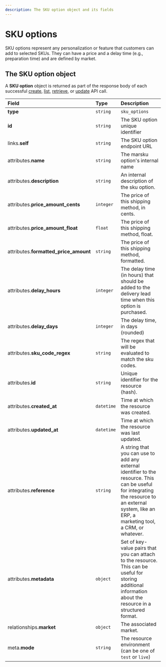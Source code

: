 ```yaml
---
description: The SKU option object and its fields
---
```


# SKU options

SKU options represent any personalization or feature that customers can add to selected SKUs. They can have a price and a delay time \(e.g., preparation time\) and are defined by market.

## The SKU option object

A **SKU option** object is returned as part of the response body of each successful [create](https://docs.commercelayer.io/api/resources/sku_options/create_sku_option), [list](https://docs.commercelayer.io/api/resources/sku_options/list_sku_options), [retrieve](https://docs.commercelayer.io/api/resources/sku_options/retrieve_sku_option), or [update](https://docs.commercelayer.io/api/resources/sku_options/update_sku_option) API call.

| Field | Type | Description |
| :--- | :--- | :--- |
| **type** | `string` | `sku_options` |
| **id** | `string` | The SKU option unique identifier |
| links.**self** | `string` | The SKU option endpoint URL |
| attributes.**name** | `string` | The marsku option's internal name |
| attributes.**description** | `string` | An internal description of the sku option. |
| attributes.**price\_amount\_cents** | `integer` | The price of this shipping method, in cents. |
| attributes.**price\_amount\_float** | `float` | The price of this shipping method, float. |
| attributes.**formatted\_price\_amount** | `string` | The price of this shipping method, formatted. |
| attributes.**delay\_hours** | `integer` | The delay time \(in hours\) that should be added to the delivery lead time when this option is purchased. |
| attributes.**delay\_days** | `integer` | The delay time, in days \(rounded\) |
| attributes.**sku\_code\_regex** | `string` | The regex that will be evaluated to match the sku codes. |
| attributes.**id** | `string` | Unique identifier for the resource \(hash\). |
| attributes.**created\_at** | `datetime` | Time at which the resource was created. |
| attributes.**updated\_at** | `datetime` | Time at which the resource was last updated. |
| attributes.**reference** | `string` | A string that you can use to add any external identifier to the resource. This can be useful for integrating the resource to an external system, like an ERP, a marketing tool, a CRM, or whatever. |
| attributes.**metadata** | `object` | Set of key-value pairs that you can attach to the resource. This can be useful for storing additional information about the resource in a structured format. |
| relationships.**market** | `object` | The associated market. |
| meta.**mode** | `string` | The resource environment \(can be one of `test` or `live`\) |

